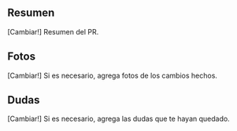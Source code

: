 ## Resumen

[Cambiar!] Resumen del PR. 

## Fotos

[Cambiar!] Si es necesario, agrega fotos de los cambios hechos.

## Dudas

[Cambiar!] Si es necesario, agrega las dudas que te hayan quedado. 
